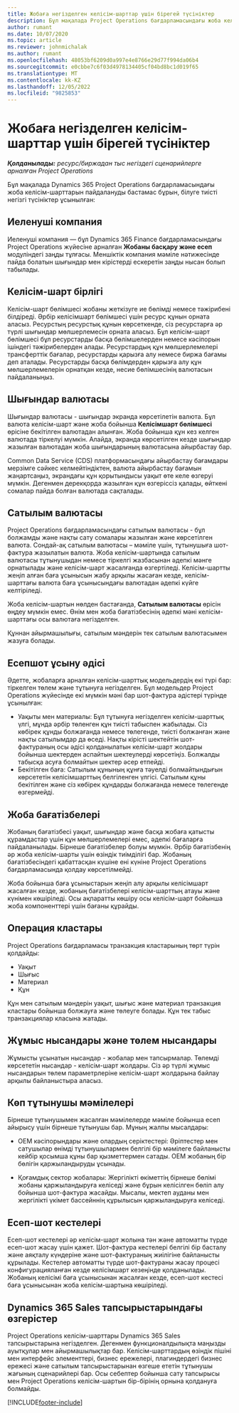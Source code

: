 ```yaml
---
title: Жобаға негізделген келісім-шарттар үшін бірегей түсініктер
description: Бұл мақалада Project Operations бағдарламасындағы жоба келісім-шарттарының негізгі түсініктері туралы ақпарат берілген.
author: rumant
ms.date: 10/07/2020
ms.topic: article
ms.reviewer: johnmichalak
ms.author: rumant
ms.openlocfilehash: 48053bf6209d0a997e4e8766e29d77f994da06b4
ms.sourcegitcommit: e0cbbe7c6f03d4978134405cf04bd8bc1d019f65
ms.translationtype: MT
ms.contentlocale: kk-KZ
ms.lasthandoff: 12/05/2022
ms.locfileid: "9825853"
---
```

# <a name="concepts-unique-to-project-based-contracts"></a>Жобаға негізделген келісім-шарттар үшін бірегей түсініктер

_**Қолданылады:** ресурс/биржадан тыс негіздегі сценарийлерге арналған Project Operations_



Бұл мақалада Dynamics 365 Project Operations бағдарламасындағы жоба келісім-шарттарын пайдалануды бастамас бұрын, білуге тиісті негізгі түсініктер ұсынылған:

## <a name="owning-company"></a>Иеленуші компания

Иеленуші компания — бұл Dynamics 365 Finance бағдарламасындағы Project Operations жүйесіне арналған **Жобаны басқару және есеп** модуліндегі заңды тұлғасы. Меншіктік компания мәміле нәтижесінде пайда болатын шығындар мен кірістерді ескеретін заңды нысан болып табылады.

## <a name="contracting-unit"></a>Келісім-шарт бірлігі

Келісім-шарт бөлімшесі жобаны жеткізуге ие бөлімді немесе тәжірибені білдіреді. Әрбір келісімшарт бөлімшесі үшін ресурс құнын орната аласыз. Ресурстың ресурстық құнын көрсеткенде, сіз ресурстарға әр түрлі шығындар мөлшерлемесін орната аласыз. Бұл келісім-шарт бөлімшесі бұл ресурстарды басқа бөлімшелерден немесе кәсіпорын ішіндегі тәжірибелерден алады. Ресурстардың құн мөлшерлемелері трансферттік бағалар, ресурстарды қарызға алу немесе биржа бағамы деп аталады. Ресурстарды басқа бөлімдерден қарызға алу құн мөлшерлемелерін орнатқан кезде, несие бөлімшесінің валютасын пайдаланыңыз.

## <a name="cost-currency"></a>Шығындар валютасы

Шығындар валютасы - шығындар экранда көрсетілетін валюта. Бұл валюта келісім-шарт және жоба бойынша **Келісімшарт бөлімшесі** өрісіне бекітілген валютадан алынған. Жоба бойынша құн кез келген валютада тіркелуі мүмкін. Алайда, экранда көрсетілген кезде шығындар жазылған валютадан жоба шығындарының валютасына айырбастау бар.

Common Data Service (CDS) платформасындағы айырбастау бағамдары мерзімге сәйкес келмейтіндіктен, валюта айырбастау бағамын жаңартсаңыз, экрандағы құн қорытындысы уақыт өте келе өзгеруі мүмкін. Дегенмен дерекқорда жазылған құн өзгеріссіз қалады, өйткені сомалар пайда болған валютада сақталады.

## <a name="sales-currency"></a>Сатылым валютасы

Project Operations бағдарламасындағы сатылым валютасы - бұл болжамды және нақты сату сомалары жазылған және көрсетілген валюта. Сондай-ақ сатылым валютасы – мәміле үшін, тұтынушыға шот-фактура жазылатын валюта. Жоба келісім-шартында сатылым валютасы тұтынушыдан немесе тіркелгі жазбасынан әдепкі мәнге орнатылады және келісім-шарт жасалғанда өзгертіледі. Келісім-шартты жеңіп алған баға ұсынысын жабу арқылы жасаған кезде, келісім-шарттағы валюта баға ұсынысындағы валютадан әдепкі күйге келтіріледі.

Жоба келісім-шартын нөлден бастағанда, **Сатылым валютасы** өрісін өңдеу мүмкін емес. Өнім мен жоба бағатізбесінің әдепкі мәні келісім-шарттағы осы валютаға негізделген.

Құннан айырмашылығы, сатылым мәндерін тек сатылым валютасымен жазуға болады.

## <a name="billing-method"></a>Есепшот ұсыну әдісі

Әдетте, жобаларға арналған келісім-шарттық модельдердің екі түрі бар: тіркелген төлем және тұтынуға негізделген. Бұл модельдер Project Operations жүйесінде екі мүмкін мәні бар шот-фактура әдістері түрінде ұсынылған:

- Уақыты мен материалы: Бұл тұтынуға негізделген келісім-шарттық үлгі, мұнда әрбір төленген құн тиісті табыспен жабылады. Сіз көбірек құнды болжағанда немесе төлегенде, тиісті болжанған және нақты сатылымдар да өседі. Нақты кірісті шектейтін шот-фактураның осы әдісі қолданылатын келісім-шарт жолдары бойынша шектерден аспайтын шектеулерді көрсетіңіз. Болжалды табысқа асуға болмайтын шектер әсер етпейді.
- Бекітілген баға: Сатылым құнының құнға тәуелді болмайтындығын көрсететін келісімшарттың белгіленген үлгісі. Сатылым құны бекітілген және сіз көбірек құндарды болжағанда немесе төлегенде өзгермейді.

## <a name="project-price-lists"></a>Жоба бағатізбелері

Жобаның бағатізбесі уақыт, шығындар және басқа жобаға қатысты құрамдастар үшін құн мөлшерлемелері емес, әдепкі бағаларға пайдаланылады. Бірнеше бағатізбелер болуы мүмкін. Әрбір бағатізбенің әр жоба келісім-шарты үшін өзіндік тиімділігі бар. Жобаның бағатізбесіндегі қабаттасқан күшіне ені күніне Project Operations бағдарламасында қолдау көрсетілмейді.

Жоба бойынша баға ұсыныстарын жеңіп алу арқылы келісімшарт жасалған кезде, жобаның бағатізбелері келісім-шарттың атауы және күнімен көшіріледі. Осы ақпаратты көшіру осы келісім-шарт бойынша жоба компоненттері үшін бағаны құрайды.

## <a name="transaction-classes"></a>Операция кластары

Project Operations бағдарламасы транзакция кластарының төрт түрін қолдайды:

- Уақыт
- Шығыс
- Материал
- Құн

Құн мен сатылым мәндерін уақыт, шығыс және материал транзакция кластары бойынша болжауға және төлеуге болады. Құн тек табыс транзакциялар класына жатады.

## <a name="work-entities-and-billing-entities"></a>Жұмыс нысандары және төлем нысандары

Жұмысты ұсынатын нысандар - жобалар мен тапсырмалар. Төлемді көрсететін нысандар - келісім-шарт жолдары. Сіз әр түрлі жұмыс нысандарын төлем параметрлеріне келісім-шарт жолдарына байлау арқылы байланыстыра аласыз.

## <a name="multi-customer-deals"></a>Көп тұтынушы мәмілелері

Бірнеше тұтынушымен жасалған мәмілелерде мәміле бойынша есеп айырысу үшін бірнеше тұтынушы бар. Мұның жалпы мысалдары:

- OEM кәсіпорындары және олардың серіктестері: Әріптестер мен сатушылар өнімді тұтынушылармен белгілі бір мәмілеге байланысты кейбір қосымша құны бар қызметтермен сатады. OEM жобаның бір бөлігін қаржыландыруды ұсынады. 

- Қоғамдық сектор жобалары: Жергілікті өкіметтің бірнеше бөлімі жобаны қаржыландыруға келіседі және бұрын келісілген бөліп алу бойынша шот-фактура жасайды. Мысалы, мектеп ауданы мен жергілікті үкімет бассейннің құрылысын қаржыландыруға келіседі.

## <a name="invoice-schedules"></a>Есеп-шот кестелері

Есеп-шот кестелері әр келісім-шарт жолына тән және автоматты түрде есеп-шот жасау үшін қажет. Шот-фактура кестелері белгілі бір басталу және аяқталу күндеріне және шот-фактураның жиілігіне байланысты құрылады. Кестелер автоматты түрде шот-фактураны жасау процесі конфигурацияланған кезде келісімшарт кезеңінде қолданылады. Жобаның келісімі баға ұсынысынан жасалған кезде, есеп-шот кестесі баға ұсынысынан жоба келісім-шартына көшіріледі.

## <a name="changes-from-dynamics-365-sales-orders"></a>Dynamics 365 Sales тапсырыстарындағы өзгерістер

Project Operations келісім-шарттары Dynamics 365 Sales тапсырыстарына негізделген. Дегенмен функционалдылықта маңызды ауытқулар мен айырмашылықтар бар. Келісім-шарттардың өзіндік пішіні мен интерфейс элементтері, бизнес ережелері, плагиндердегі бизнес ережесі және сатылым тапсырыстарынан өзгеше ететін тұтынушы жағының сценарийлері бар. Осы себептер бойынша сату тапсырысы мен Project Operations келісім-шартын бір-бірінің орнына қолдануға болмайды.


[!INCLUDE[footer-include](../includes/footer-banner.md)]

